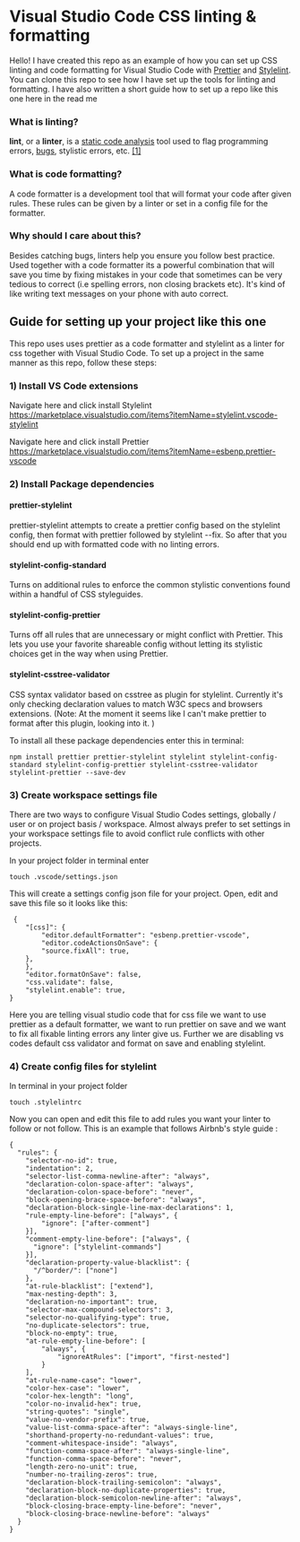 # Visual Studio Code CSS linting & formatting

Hello! I have created this repo as an example of how you can set up CSS linting and code formatting for Visual Studio Code with [Prettier](https://prettier.io/) and [Stylelint](https://stylelint.io/).  You can clone this repo to see how I have set up the tools for linting and formatting. I have also written a short guide how to set up a repo like this one here in the read me

### What is linting? 
**lint**, or a **linter**, is a [static code analysis](https://en.wikipedia.org/wiki/Static_program_analysis "Static program analysis") tool used to flag programming errors, [bugs](https://en.wikipedia.org/wiki/Software_bug "Software bug"), stylistic errors,  etc. [[1]](https://en.wikipedia.org/wiki/Lint_(software)#cite_note-1)

### What is code formatting?
A code formatter is a development tool that will format your code after given rules. These rules can be given by a linter or set in a config file for the formatter. 

### Why should I care about this?
Besides catching bugs, linters help you ensure you follow best practice. Used together with a code formatter its a powerful combination that will save you time by fixing mistakes in your code that sometimes can be very tedious to correct (i.e spelling errors, non closing brackets etc). It's kind of like writing text messages on your phone with auto correct. 


## Guide for setting up your project like this one 

This repo uses uses prettier as a code formatter and stylelint as a linter for css together with Visual Studio Code. To set up a project in the same manner as this repo, follow these steps:

### 1) Install VS Code extensions

Navigate here and click install Stylelint
https://marketplace.visualstudio.com/items?itemName=stylelint.vscode-stylelint

Navigate here and click install Prettier
https://marketplace.visualstudio.com/items?itemName=esbenp.prettier-vscode

### 2) Install Package dependencies

#### prettier-stylelint  

prettier-stylelint attempts to create a prettier config based on the stylelint config, then format with prettier followed by stylelint --fix. So after that you should end up with formatted code with no linting errors.

#### stylelint-config-standard

Turns on additional rules to enforce the common stylistic conventions found within a handful of CSS styleguides.

#### stylelint-config-prettier

Turns off all rules that are unnecessary or might conflict with Prettier. This lets you use your favorite shareable config without letting its stylistic choices get in the way when using Prettier.

#### stylelint-csstree-validator

CSS syntax validator based on csstree as plugin for stylelint. Currently it's only checking declaration values to match W3C specs and browsers extensions. (Note: At the moment it seems like I can't make prettier to format after this plugin, looking into it. )

To install all these package dependencies enter this in terminal: 

    npm install prettier prettier-stylelint stylelint stylelint-config-standard stylelint-config-prettier stylelint-csstree-validator stylelint-prettier --save-dev

### 3) Create workspace settings file

There are two ways to configure Visual Studio Codes settings, globally / user or on project basis / workspace. Almost always prefer to set settings in your workspace settings file to avoid conflict rule conflicts with other projects. 

In your project folder in terminal enter

    touch .vscode/settings.json

This will create a settings config json file for your project. Open, edit and save this file so it looks like this: 

     {
    	"[css]": {
    		"editor.defaultFormatter": "esbenp.prettier-vscode",
    		"editor.codeActionsOnSave": {
    		"source.fixAll": true,
    	},
    	},
    	"editor.formatOnSave": false,
    	"css.validate": false,
    	"stylelint.enable": true,
    }
             
Here you are telling visual studio code that for css file we want to use prettier as a default formatter, we want to run prettier on save and we want to fix all fixable linting errors any linter give us. Further we are disabling vs codes default css validator and format on save and enabling stylelint. 


### 4) Create config files for stylelint
In terminal in your project folder

    touch .stylelintrc

Now you can open and edit this file to add rules you want your linter to follow or not follow. This is an example that follows Airbnb's style guide :

    {
      "rules": {
        "selector-no-id": true,
        "indentation": 2,
        "selector-list-comma-newline-after": "always",
        "declaration-colon-space-after": "always",
        "declaration-colon-space-before": "never",
        "block-opening-brace-space-before": "always",
        "declaration-block-single-line-max-declarations": 1,
        "rule-empty-line-before": ["always", {
            "ignore": ["after-comment"]
        }],
        "comment-empty-line-before": ["always", {
          "ignore": ["stylelint-commands"]
        }],
        "declaration-property-value-blacklist": {
          "/^border/": ["none"]
        },
        "at-rule-blacklist": ["extend"],
        "max-nesting-depth": 3,
        "declaration-no-important": true,
        "selector-max-compound-selectors": 3,
        "selector-no-qualifying-type": true,
        "no-duplicate-selectors": true,
        "block-no-empty": true,
        "at-rule-empty-line-before": [
            "always", {
                "ignoreAtRules": ["import", "first-nested"]
            }
        ],
        "at-rule-name-case": "lower",
        "color-hex-case": "lower",
        "color-hex-length": "long",
        "color-no-invalid-hex": true,
        "string-quotes": "single",
        "value-no-vendor-prefix": true,
        "value-list-comma-space-after": "always-single-line",
        "shorthand-property-no-redundant-values": true,
        "comment-whitespace-inside": "always",
        "function-comma-space-after": "always-single-line",
        "function-comma-space-before": "never",
        "length-zero-no-unit": true,
        "number-no-trailing-zeros": true,
        "declaration-block-trailing-semicolon": "always",
        "declaration-block-no-duplicate-properties": true,
        "declaration-block-semicolon-newline-after": "always",
        "block-closing-brace-empty-line-before": "never",
        "block-closing-brace-newline-before": "always"
      }
    }


